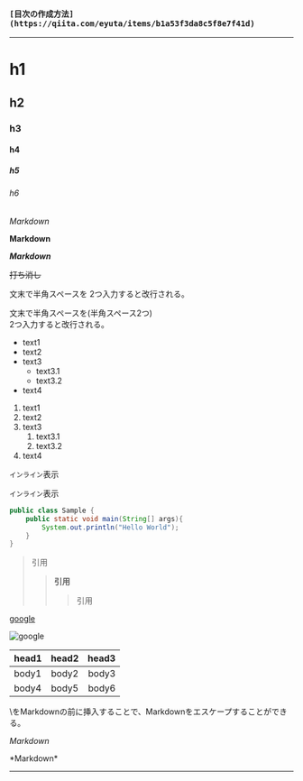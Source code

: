 
### `[目次の作成方法]  (https://qiita.com/eyuta/items/b1a53f3da8c5f8e7f41d)`  

---
# h1
## h2
### h3
#### h4
##### h5
###### h6

*Markdown*

**Markdown**

***Markdown***

~~打ち消し~~

文末で半角スペースを
2つ入力すると改行される。

文末で半角スペースを(半角スペース2つ)  
2つ入力すると改行される。

- text1
- text2
- text3  
    - text3.1
    - text3.2
- text4

1. text1
1. text2
1. text3
   1. text3.1
   1. text3.2
1. text4

`インライン`表示

``インライン``表示

```java
public class Sample {
    public static void main(String[] args){
        System.out.println("Hello World");
    }
}
```
>引用
>>**引用**
>>>引用

[google](https://www.google.co.jp/)

![google](https://www.google.com/logos/doodles/2020/stay-and-play-at-home-with-popular-past-google-doodles-pac-man-2010-6753651837108775.2-2xa.gif "google ドーブル")



| head1 | head2 | head3 |
| :---- | :---: | ----: |
| body1 | body2 | body3 |
| body4 | body5 | body6 |

\をMarkdownの前に挿入することで、Markdownをエスケープすることができる。

*Markdown*

\*Markdown*



---
